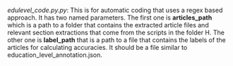 *edulevel_code.py.py*: This is for automatic coding that uses a regex based approach. It has two named parameters. The first one is **articles_path** which is a path to a folder that contains the extracted article files and relevant section extractions that come from the scripts in the folder H. The other one  is **label_path** that is a path to a file that contains the labels of the articles for calculating accuracies. It should be a file similar to education_level_annotation.json.
